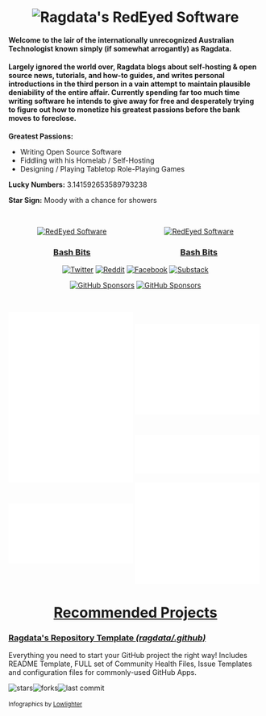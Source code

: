<h1 align="center">
<img src="https://user-images.githubusercontent.com/6827931/226155940-f16a03c0-bcf8-48a1-8537-c8469efe273b.png" alt="Ragdata's RedEyed Software">
</h1>

<h4>Welcome to the lair of the internationally unrecognized Australian Technologist known simply (if somewhat arrogantly) as Ragdata.</h4>

<h4>Largely ignored the world over, Ragdata blogs about self-hosting & open source news, tutorials, and how-to guides, and writes personal introductions in the third person in a vain attempt to maintain plausible deniability of the entire affair.  Currently spending far too much time writing software he intends to give away for free and desperately trying to figure out how to monetize his greatest passions before the bank moves to foreclose.</h4>

**Greatest Passions:**

 - Writing Open Source Software
 - Fiddling with his Homelab / Self-Hosting
 - Designing / Playing Tabletop Role-Playing Games

**Lucky Numbers:**  3.141592653589793238 

**Star Sign:** Moody with a chance for showers

<br />

<div align="center" style="float: left; width: 50%">

<a href="https://github.com/bash-bits" target="_blank"><img src="https://user-images.githubusercontent.com/6827931/226158316-807b7114-6a69-4bc4-bd85-c690690d21e0.png" alt="RedEyed Software" /></a>

<a href="https://github.com/bash-bits" target="_blank"><h3>Bash Bits</h3></a>

</div>
<div align="center" style="float: left; width: 50%">

<a href="https://github.com/bash-bits" target="_blank"><img src="https://user-images.githubusercontent.com/6827931/226158316-807b7114-6a69-4bc4-bd85-c690690d21e0.png" alt="RedEyed Software" /></a>

<a href="https://github.com/bash-bits" target="_blank"><h3>Bash Bits</h3></a>

</div>

<br />

<div align="center">

<a href="https://twitter.com/RedEyedSoftware" target="_blank"><img src="https://img.shields.io/badge/Twitter-55ACEE?style=for-the-badge&logo=twitter&logoColor=white" alt="Twitter"></a>
<a href="https://reddit.com/r/RedeyedSoftware" target="_blank"><img src="https://img.shields.io/badge/Reddit-FF4500?style=for-the-badge&logo=reddit&logoColor=white" alt="Reddit"></a>
<a href="https://facebook.com/redeyedsoftware" target="_blank"><img src="https://img.shields.io/badge/Facebook-3B5998?style=for-the-badge&logo=facebook&logoColor=white" alt="Facebook"></a>
<a href="https://discord.gg/54PkrM7TKq" target="_blank"><img src="https://img.shields.io/badge/Discord-7289da?style=for-the-badge&logo=discord&logoColor=white" alt="Substack"></a>

<a href="https://github.com/sponsors/Ragdata" target="_blank"><img src="https://img.shields.io/badge/Sponsor_Ragdata-30363D?style=for-the-badge&logo=github-sponsors&logoColor=EA4AAA" alt="GitHub Sponsors"></a>
<a href="https://ko-fi.com/ragdata" target="_blank"><img src="https://img.shields.io/badge/Support_Ragdata-F16061?style=for-the-badge&logo=ko-fi&logoColor=white" alt="GitHub Sponsors"></a>

</div>

<br />

<a href="https://github.com/ragdata"><img src="./repositories.svg" alt="Repositories" width="49%" align="center" /></a>
<a href="https://github.com/ragdata"><img src="./github-habits.svg" alt="Habits" width="49%" align="center" /></a>
<a href="https://github.com/ragdata"><img src="./iso-calendar.svg" alt="Calendar" width="49%" align="center" /></a>
<a href="https://github.com/ragdata"><img src="./languages.svg" alt="Languages" width="49%" align="center" /></a>
<a href="https://github.com/ragdata"><img src="./wakatime.svg" alt="Wakatime" width="49%" align="center" /></a>
<a href="https://github.com/ragdata"><img src="./achievements.svg" alt="Activity" width="49%" align="center" /></a>

<h1 align="center"><a name="top" href="#top">Recommended Projects</a></h1>

<h3><a name="github" href="https://github.com/ragdata/.github">Ragdata's Repository Template <em>(ragdata/.github)</em></a></h3>

Everything you need to start your GitHub project the right way!  Includes README Template, FULL set of Community Health Files, Issue Templates and configuration files for commonly-used GitHub Apps.

<img src="https://img.shields.io/github/stars/ragdata/.github?style=social" alt="stars" align="left">
<img src="https://img.shields.io/github/forks/ragdata/.github?style=social" alt="forks" align="left">
<img src="https://img.shields.io/github/last-commit/ragdata/.github" alt="last commit">


[//]: # (<h3><a name="" href=""></a></h3>)

<small>Infographics by <a href="https://github.com/lowlighter/metrics" target="_blank">Lowlighter</a></small>